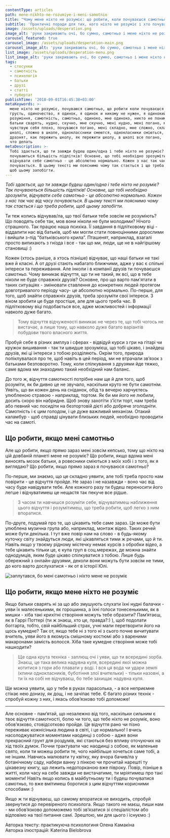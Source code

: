 ```yaml
---
contentType: articles
path: mene-nikhto-ne-rozumiye-i-meni-samotnio
title: "Чому мене ніхто не розуміє: що робити, коли почуваєшся самотньо\t"
subtitle: 'Практичні поради для тих, кого ніхто не розуміє і хто почувається самотньо'
image: /assets/uploads/desperation.png
image_alt: 'руки закривають очі, бо сумно, самотньо і мене ніхто не розуміє'
carousel_featured: true
carousel_image: /assets/uploads/desperation-main.png
carousel_image_alt: 'руки закривають очі, бо сумно, самотньо і мене ніхто не розуміє'
list_image: /assets/uploads/desperation-menu.png
list_image_alt: 'руки закривають очі, бо сумно, самотньо і мене ніхто не розуміє'
tags:
  - стосунки
  - самотність
  - психологія
  - батьки
  - друзі
  - статті
  - пубертат
publishTime: '2018-09-01T16:45:38+03:00'
metaKeywords: >-
  мене ніхто не розуміє, почуваюся самотньо, що робити коли почуваєшся самотньо,
  грусть, одиночество, я одинок, я одинок и никому не нужен, я одинокий, немає
  розуміння, самотність, самотньо, одиноко, мне одиноко, никто не понимает,
  батьки сварять, нудно, скучно, мне скучно, мені нудно, мені погано, мне плохо,
  чувствую себя плохо, почуваюся погано, мені складно, мне сложно, складно в
  школі, сложно в школе, одноклассники смеются, однокласники сміються, дражнять,
  дразнят, как пережить школу, як пережити школу, в школі все погано,  я одинок
  что делать
metaDescription: >-
  Тобі здається, що ти завжди будеш один/одна і тебе ніхто не розуміє?  Так
  почуваються більшість підлітків! Основне, що тобі необхідно зрозуміти,
  відчувати себе самотньо - це абсолютно нормально. Кожен з нас так час від часу
  почувається. В цьому тексті ми пояснимо чому так стається і що треба робити,
  щоб цьому запобігти.
---
```

_Тобі здається, що ти завжди будеш один/одна і тебе ніхто не розуміє?  Так почуваються більшість підлітків! Основне, що тобі необхідно зрозуміти, відчувати себе самотньо - це абсолютно нормально. Кожен з нас так час від часу почувається. В цьому тексті ми пояснимо чому так стається і що треба робити, щоб цьому запобігти._

Ти теж колись відчував/ла, що твої батьки тебе зовсім не розуміють? Що поводять себе так, мов вони ніколи не були молодими? Нічого страшного. Так працює наша психіка. Її завдання в підлітковому віці - віддалити нас від батьків, щоб ми могли стати повноцінними дорослими і вийшли з-під “батьківського крила”. Пташенят, наприклад, взагалі просто випихають з гнізда і все - так що ми, люди, ще не в найгіршому становищі :)

Кожен (хтось раніше, а хтось пізніше) відчуває, що наші батьки не такі вже й класні. А от друзі стають набагато ближчими, адже у вас є спільні інтереси та переживання. Але інколи і в компанії друзів ти почуваєшся самотньо.  Чому виникає відчуття, що ти не такий, як всі, що в тебе ніколи не буде справжніх друзів? Основне, про що варто пам'ятати в таких ситуаціях - змінювати ставлення до конкретних людей протягом довготривалого періоду часу- це абсолютно нормально. По-перше, для того, щоб знайти справжніх друзів, треба зрозуміти свої інтереси. З віком зробити це буде простіше, але для цього треба час. В підлітковому віці подобається все, адже можливостей і інформації навколо дуже багато.  

> Тому відчуття відчуженості виникає не через те, що тобі чогось не вистачає, а лише тому, що навколо дуже багато варіантів побудови твого власного життя. 

Пробуй себе в різних амплуа і сферах - відвідуй курси з гри на гітарі чи кружок вишивання - так ти швидше зрозумієш, що тобі цікаво, і знайдеш друзів, які ці інтереси з тобою розділяють. Окрім того, природа попіклувалася про те, щоб навіть в цей період, ми не втрачали зв’язок з батьками безповоротно. Тому, коли спілкування з друзями йде тяжко, саме вдома ми знаходимо такий необхідний нам баланс. 

До того ж, відчуття самотності потрібне нам ще й для того, щоб розуміти, як би дивно це не звучало, наскільки круто не бути самотнім. Уявіть, що ви кожен день на сніданок, обід та вечерю харчуєтесь улюбленою стравою - наприклад, тортом. Як би ми його не любили, досить скоро він набридне. Щоб знову захотіти з’їсти торт, нам треба або певний час посидіти на безтортовій дієті або добряче зголодніти. Самотність і є цим голодом, і це дуже важливий механізм. Отакий каламбур - щоб справді цінувати близьких людей, необхідно проводити час на самоті.

## Що робити, якщо мені самотньо

Але що робити, якщо прямо зараз мені зовсім кепсько, тому що ніхто на цій довбаній планеті мене не розуміє? Що робити, якщо вдома мені виносять мозок батьки, а ровесники сміються з моїх хобі і з того, як я виглядаю? Що робити, якщо прямо зараз я почуваюся самотньо?

По-перше, ми знаємо, що це складно уявити, але тобі треба просто нам повірити - це відчуття пройде. Не зараз і не назавжди - воно час від часу буде навідувати тебе. Але кожного разу ти будеш переносити його легше і відчуватимеш це нещастя так пекуче все рідше. 

> З часом ти навчишся розуміти себе, відчуватимеш наближення цього відчуття і розумітимеш, що треба робити, щоб легко з ним впоратися. 

По-друге, подумай про те, що цікавить тебе саме зараз. Це може бути улюблена музична група або, наприклад, монтаж відео. Таких речей може бути декілька. І тут вже повір нам на слово - в будь-якому куточку світу знайдуться люди, які цікавляться тими ж речами, що й ти. Навіть якщо у твоєму рідному містечку немає курсів з обробки відео, а тебе цікавить тільки це, є купа груп в соц.мережах, де можна знайти однодумців, яким буде цікаво спілкуватися з тобою. Лише будь обережний з онлайн-друзями, деколи вони можуть бути зовсім не тими, до кого варто дослухатися - як от в історії Юлі.

![заплутався, бо мені самотньо і ніхто мене не розуміє](/assets/uploads/само-smaller.png)

## Що робити, якщо мене ніхто не розуміє

Якщо батьки сварять ні за що або змушують слухати їхні нудні балачки - уяви їх малесенькими, як горошинка, а їхні голоси тонесенькими, як в мишки - хіба такі крихітні створіння можуть тебе образити? Пам’ятаєш, як в Гаррі Поттері (ти ж знаєш, хто це, правда?:) ), щоб подолати боггарта, тобто, свій найбільший страх, учні мали перетворити його на щось кумедне? Так от, якщо тебе ні з того ні з сього почне вичитувати вчитель, уяви його в якомусь смішному костюмі або з вареними макаронами замість волосся. Хіба таке кумедне створіння може тобі нашкодити?

> Ще одна крута техніка - заплющ очі і уяви, що ти всередині зорба. Знаєш, це така велика надувна куля, всередині якої можна котитися з гори або плавати у воді. І вся ця вода чи удари землі (кпини однокласників, буботіння злої вчительки) - тільки назовні, а ти їх на собі не відчуваєш, бо тебе захищає надувна куля.

Ще можна уявити, що у тебе в руках парасолька, - а все неприємне стікає нею донизу, як дощ, і не зачіпає тебе. Є багато різних технік - спробуй кожну з них, і якась обов’язково тобі допоможе!

- - -

Але основне - пам’ятай, що незалежно від того, наскільки сильним є твоє відчуття самотності, болю чи того, що тебе ніхто не розуміє, воно обов’язково, стовідсотково пройде. Це відчуття рано чи пізно переживає кожнісінька людина в світі, і це нормально! І вчись насолоджуватися моментами наодинці з собою - адже вони прекрасний грунт для роздумів, які стаються без впливу оточуючих на хід твоїх думок. Почни трактувати час наодинці з собою, як маленьке свято, коли ти можеш робити те, чого найбільше хочеться саме тобі, а не іншим. Навчись малювати ту квітку, яку вчора бачив/ла у ботанічному саду, набери ванну з пінкою чи прочитай нарешті ту цікавезну книгу, що лежить недоторканою вже півроку. Повір, пізніше в житті, коли часу на себе завжди не вистачатиме, ти мріятимеш про такі моменти! Навіть якщо колись в майбутньому ти і будеш почуватися самотньо, то вже вмітимеш боротися з цим відчуттям корисними способами :)

Якщо ж ти відчуваєш, що самому впоратися не виходить, спробуй звернутися до перевіреного психолога. Якщо такого не маєш, пиши нам -  ми обов’язково допоможемо тобі зв’язатися зі спеціалістом або відповімо на твої питання самі. Зрештою, ми для цього і існуємо :)



Авторка тексту: практикуюча психологиня Олена Камакіна\
Авторка ілюстрацій: Katerina Bielobrova
